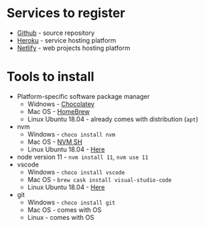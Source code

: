 # Services to register 

* [Github](https://github.com/) - source repository
* [Heroku](https://www.heroku.com/) - service hosting platform
* [Netlify](https://www.netlify.com/) - web projects hosting platform

# Tools to install

* Platform-specific software package manager
  * Widnows - [Chocolatey](https://chocolatey.org/)
  * Mac OS - [HomeBrew](https://brew.sh/)
  * Linux Ubuntu 18.04 - already comes with distribution (`apt`)
* nvm
  * Windows - `choco install nvm`
  * Mac OS - [NVM SH](https://github.com/nvm-sh/nvm#install--update-script)
  * Linux Ubuntu 18.04 - [Here](https://www.digitalocean.com/community/tutorials/how-to-install-node-js-on-ubuntu-18-04)
* node version 11 - `nvm install 11`, `nvm use 11`
* vscode
  * Windows - `choco install vscode`
  * Mac OS - `brew cask install visual-studio-code`
  * Linux Ubuntu 18.04 - [Here](https://linuxize.com/post/how-to-install-visual-studio-code-on-ubuntu-18-04/)
* git
  * Windows - `choco install git`
  * Mac OS - comes with OS
  * Linux - comes with OS


